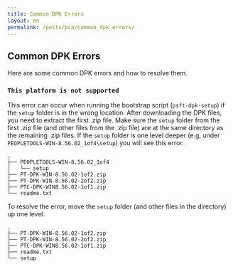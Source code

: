 ```yaml
---
title: Common DPK Errors
layout: en
permalink: /posts/pca/common_dpk_errors/
---
```


## Common DPK Errors

Here are some common DPK errors and how to resolve them.

### `This platform is not supported`

This error can occur when running the bootstrap script (`psft-dpk-setup`) if the `setup` folder is in the wrong location. After downloading the DPK files, you need to extract the first .zip file. Make sure the `setup` folder from the first .zip file (and other files from the .zip file) are at the same directory as the remaining .zip files. If the `setup` folder is one level deeper (e.g, under `PEOPLETOOLS-WIN-8.56.02_1of4\setup`) you will see this error. 

    .
    ├── PEOPLETOOLS-WIN-8.56.02_1of4
    │   └── setup
    ├── PT-DPK-WIN-8.56.02-1of2.zip
    ├── PT-DPK-WIN-8.56.02-2of2.zip
    ├── PTC-DPK-WIN8.56.02-1of1.zip
    └── readme.txt

To resolve the error, move the `setup` folder (and other files in the directory) up one level. 

    .
    ├── PT-DPK-WIN-8.56.02-1of2.zip
    ├── PT-DPK-WIN-8.56.02-2of2.zip
    ├── PTC-DPK-WIN8.56.02-1of1.zip
    ├── readme.txt
    └── setup